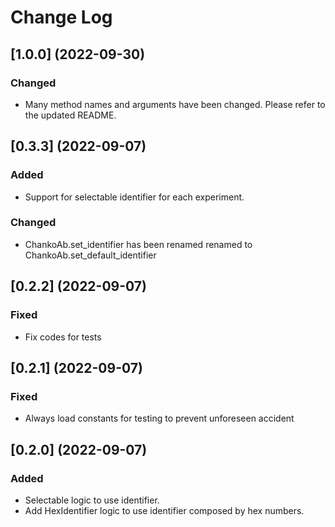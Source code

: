 # Change Log
## [1.0.0] (2022-09-30)
### Changed
- Many method names and arguments have been changed. Please refer to the updated README.

## [0.3.3] (2022-09-07)
### Added
- Support for selectable identifier for each experiment.
### Changed
- ChankoAb.set_identifier has been renamed renamed to ChankoAb.set_default_identifier

## [0.2.2] (2022-09-07)
### Fixed
- Fix codes for tests

## [0.2.1] (2022-09-07)
### Fixed
- Always load constants for testing to prevent unforeseen accident

## [0.2.0] (2022-09-07)
### Added
- Selectable logic to use identifier.
- Add HexIdentifier logic to use identifier composed by hex numbers.
